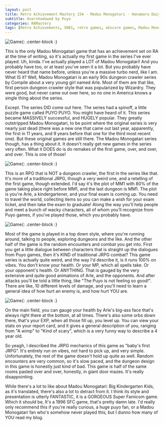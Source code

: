 ```yaml
---
layout: post
title: Retro Achievement Mastery 154 - Madou Monogatari - Hanamaru Daiyouchi Enji 
subtitle: Overshadowed by Puyo
categories: RAMastery
tags: [Retro Achievements, SNES, retro games, obscure games, Madou Monogatari, Reviews]
---
```



![Game](https://imgur.com/UqwMby6.png){: .center-block :}

This is the only Madou Monogatari game that has an achievement set on RA at the time of writing, so it's actually my first game in the series I've ever played. Uh, kinda. I've actually played a LOT of Madou Monogatari! And you probably have too, or at least you've seen it a lot. But you probably have never heard that name before, unless you're a massive turbo nerd, like I am. What IS it? Well, Madou Monogatari is an early 90s dungeon crawler series by Compile about a very young girl named Arle. Most of them are that like, first person dungeon crawler style that was popularized by Wizardry. They were good, but never came out over here, so no one in America knows a single thing about the series.

Except. The series DID come out here. The series had a spinoff, a little puzzle game called PUYO PUYO. You might have heard of it.  This series became MASSIVELY successful, and HUGELY popular. They greatly outstripped Madou Monogatari, to be point where the original series is very nearly just dead (there was a new one that came out last year, apparently, the first in 11 years, and 9 years before that one for the third most recent one). But these original games are still there. The Madou Monogatari series though, has a thing about it. It doesn't really get new games in the series very often. What it DOES do is do remakes of the first game, over, and over, and over. This is one of those!

![Game](https://imgur.com/f5XMkpS.png){: .center-block :}

This is an RPG that is NOT a dungeon crawler, the first in the series like that. It's more of a traditional JRPG, though a very weird one, and a retelling of the first game, though extended. I'd say it's the plot of MM1 with 80% of the game taking place right before MM1, and the last dungeon is MM1. The plot is you're Arle, a kindergartener, and your final exam is coming up. You need to travel the world, collecting items so you can make a wish for your exam ticket, and then take the exam to graduate! Along the way you'll help people and meet a bunch of wacky characters, all of whom you'll recognize from Puyo games, if you've played those, which you probably have.

![Game](https://imgur.com/hnV1rvt.png){: .center-block :}

Most of the game is played in a top down style, where you're running around, talking to people, exploring dungeons and the like. And the other half of the game is the random encounters and combat you get into. First you get a little dialogue between characters that is straight up the dialogues from Puyo games, then it's KIND of traditional JRPG combat? This game series is actually quite weird, and the way I'd describe it, is it runs 100% on vibes. You don't know your health. Or your MP, which all spells take. Or your opponent's health. Or ANYTHING. That is gauged by the very extensive and quite good animations of Arle, and the opponents. And after attacks you'll be told a little thing, like "The Puyo is not feeling so good!". There are like, 10 different levels of damage, and you'll need to learn a general idea of how hurt an enemy is, and how hurt YOU are.

![Game](https://imgur.com/JuYvnwV.png){: .center-block :}

On the main field, you can gauge your health by Arle's big-ass face that's always right there at the bottom, at all times. There's also some orbs down there, that's your EXP, when all those fill up, you level up. You can view your stats on your report card, and it gives a general description of you, ranging from "A wimp" to "Kind of scary", which is a very funny way to describe a 4 year old.

So yeagh, I described the JRPG mechanics of this game as "baby's first JRPG". It's entirely run on vibes, not hard to pick up, and very simple. Unfortunately, the rest of the game doesn't hold up quite as well. Random encounters are very common, so it's slow paced, and the dungeon design in this game is honestly just kind of bad. This game is half of the same rooms pasted over and over, honestly, in giant door mazes. It's really disappointing.

While there's a lot to like about Madou Monogatari: Big Kindergarten Kids, as it's translated, there's also a lot to detract from it. I think its style and presentation is utterly FANTASTIC, it is a GORGEOUS Super Famicom game. Which it should be, It's a 1996 SFC game, that's pretty damn late. I'd really only recommend this if you're really curious, a huge puyo fan, or a Madou Monogatari fan who's somehow never played this, but I dunno how many of YOU read my blog.